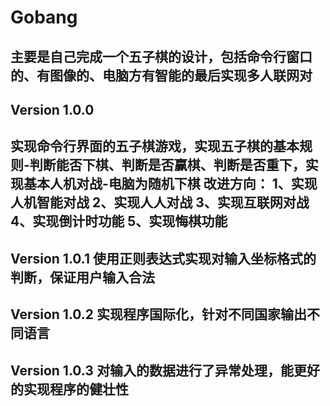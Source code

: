 # Gobang
主要是自己完成一个五子棋的设计，包括命令行窗口的、有图像的、电脑方有智能的最后实现多人联网对
------------------------------------------------------------------------------------------------
Version 1.0.0
------------------------------------------------------------------------------------------------
实现命令行界面的五子棋游戏，实现五子棋的基本规则-判断能否下棋、判断是否赢棋、判断是否重下，实现基本人机对战-电脑为随机下棋
改进方向：
1、实现人机智能对战
2、实现人人对战
3、实现互联网对战
4、实现倒计时功能
5、实现悔棋功能
------------------------------------------------------------------------------------------------
Version 1.0.1
使用正则表达式实现对输入坐标格式的判断，保证用户输入合法
------------------------------------------------------------------------------------------------
Version 1.0.2
实现程序国际化，针对不同国家输出不同语言
------------------------------------------------------------------------------------------------
Version 1.0.3
对输入的数据进行了异常处理，能更好的实现程序的健壮性
------------------------------------------------------------------------------------------------